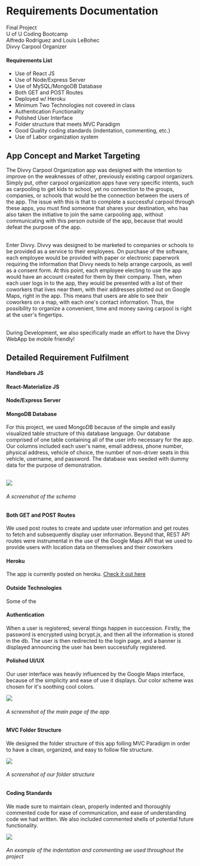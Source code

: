 <h1>Requirements Documentation</h1>


<p>Final Project </br>
	U of U Coding Bootcamp </br>
	Alfredo Rodriguez and Louis LeBohec <br/>
	Divvy Carpool Organizer
</p>

<h4>Requirements List</h4>
<ul>
	<li>Use of React JS</li>
	<li>Use of Node/Express Server</li>
	<li>Use of MySQL/MongoDB Database</li>
	<li>Both GET and POST Routes</li>
	<li>Deployed w/ Heroku</li>
	<li>Minimum Two Technologies not covered in class</li>
	<li>Authentication Functionality</li>
	<li>Polished User Interface</li>
	<li>Folder structure that meets MVC Paradigm</li>
	<li>Good Quality coding standards (indentation, commenting, etc.)</li>
	<li>Use of Labor organization system</li>
</ul>

<h2>App Concept and Market Targeting</h2>
<p>
The Divvy Carpool Organization app was designed with the intention to improve on the weaknesses of other, previously existing carpool organizers. Simply put, other carpool organization apps have very specific intents, such as carpooling to get kids to school, yet no connection to the groups, companies, or schools that would be the connection between the users of the app. The issue with this is that to complete a successful carpool through these apps, you must find someone that shares your destination, who has also taken the initiative to join the same carpooling app, without communicating with this person outside of the app, because that would defeat the purpose of the app. </br></br>

Enter Divvy. Divvy was designed to be marketed to companies or schools to be provided as a service to their employees. On purchase of the software, each employee would be provided with paper or electronic paperwork requiring the information that Divvy needs to help arrange carpools, as well as a consent form. At this point, each employee electing to use the app would have an account created for them by their company. Then, when each user logs in to the app, they would be presented with a list of their coworkers that lives near them, with their addresses plotted out on Google Maps, right in the app. This means that users are able to see their coworkers on a map, with each one's contact information. Thus, the possibility to organize a convenient, time and money saving carpool is right at the user's fingertips.</br></br>

During Development, we also specifically made an effort to have the Divvy WebApp be mobile friendly!
</p>

<h2>Detailed Requirement Fulfilment</h2>
<h4>Handlebars JS</h4>
<h4>React-Materialize JS</h4>
<h4>Node/Express Server</h4>
<h4>MongoDB Database</h4>
<p>For this project, we used MongoDB because of the simple and easily visualized table structure of this database language. Our database comprised of one table containing all of the user info necessary for the app. Our columns included each user's name, email address, phone number, physical address, vehicle of choice, the number of non-driver seats in this vehicle, username, and password. The database was seeded with dummy data for the purpose of demonstration.</p>
</br>

<img src="http://res.cloudinary.com/dguip1wni/image/upload/v1511833712/SQLdb_ygf7r9.png">
<h6>A screenshot of the schema</h6>

<h4>Both GET and POST Routes</h4>

<p>We used post routes to create and update user information and get routes to fetch and subsequently display user information. Beyond that, REST API routes were instrumental in the use of the Google Maps API that we used to provide users with location data on themselves and their coworkers</p>

<h4>Heroku</h4>

<p>The app is currently posted on heroku. <a href="https://divvy-car-app.herokuapp.com/">Check it out here</a></p>

<h4>Outside Technologies</h4>

<p>Some of the </p>

<h4>Authentication</h4>

<p>
When a user is registered, several things happen in succession. Firstly, the password is encrypted using bcrypt.js, and then all the information is stored in the db. The user is then redirected to the login page, and a banner is displayed announcing the user has been successfully registered. </br.


</p>
<h4>Polished UI/UX</h4>

<p>
Our user interface was heavily influenced by the Google Maps interface, because of the simplicity and ease of use it displays. Our color scheme was chosen for it's soothing cool colors.
</p>

<img src="http://res.cloudinary.com/dguip1wni/image/upload/v1512010692/Screen_Shot_2017-11-29_at_19.57.42_psw3ce.png">
<h6>A screenshot of the main page of the app</h6>

<h4>MVC Folder Structure</h4>
<p>
We designed the folder structure of this app folling MVC Paradigm in order to have a clean, organized, and easy to follow file structure. 
</p>

<img src="http://res.cloudinary.com/dguip1wni/image/upload/v1511833711/MVCfolders_yeqoku.png">
<h6>A screenshot of our folder structure</h6>

<h4>Coding Standards</h4>
<p>
We made sure to maintain clean, properly indented and thoroughly commented code for ease of communication, and ease of understanding code we had written. We also included commented shells of potential future functionality.
</p>
<img src="http://res.cloudinary.com/dguip1wni/image/upload/v1511833715/Codingstandards_wkz19k.png">
<h6>An example of the indentation and commenting we used throughout the project</h6>
